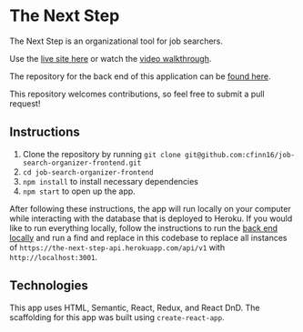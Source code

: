 # The Next Step

The Next Step is an organizational tool for job searchers.

Use the [live site here](https://the-next-step.herokuapp.com) or watch the [video walkthrough](https://youtu.be/QkLKxqQzSgs).

The repository for the back end of this application can be [found here](https://github.com/cfinn16/job-search-organizer-backend).

This repository welcomes contributions, so feel free to submit a pull request!

## Instructions

1. Clone the repository by running `git clone git@github.com:cfinn16/job-search-organizer-frontend.git`
2. `cd job-search-organizer-frontend`
3. `npm install` to install necessary dependencies
4. `npm start` to open up the app.

After following these instructions, the app will run locally on your computer while interacting with the database that is deployed to Heroku. If you would like to run everything locally, follow the instructions to run the [back end locally](https://github.com/cfinn16/job-search-organizer-backend) and run a find and replace in this codebase to replace all instances of `https://the-next-step-api.herokuapp.com/api/v1` with `http://localhost:3001`.

## Technologies

This app uses HTML, Semantic, React, Redux, and React DnD. The scaffolding for this app was built using `create-react-app`.
